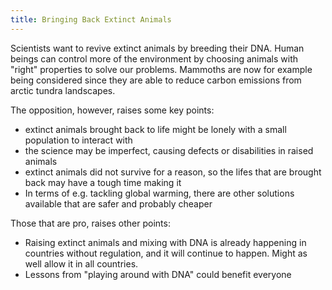```yaml
---
title: Bringing Back Extinct Animals
---
```

Scientists want to revive extinct animals by breeding their DNA. Human beings can control more of the environment by choosing animals with "right" properties to solve our problems.
Mammoths are now for example being considered since they are able to reduce carbon emissions from arctic tundra landscapes.

The opposition, however, raises some key points:
<ul>
  <li> extinct animals brought back to life might be lonely with a small population to interact with</li>
  <li> the science may be imperfect, causing defects or disabilities in raised animals</li>
  <li> extinct animals did not survive for a reason, so the lifes that are brought back may have a tough time making it</li>
  <li> In terms of e.g. tackling global warming, there are other solutions available that are safer and probably cheaper</li>
</ul>

Those that are pro, raises other points:
<ul>
  <li> Raising extinct animals and mixing with DNA is already happening in countries without regulation, and it will continue to happen. Might as well allow it in all countries.</li>
  <li> Lessons from "playing around with DNA" could benefit everyone</li>
</ul>
